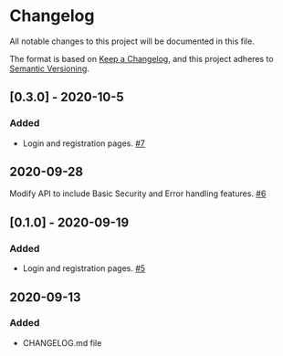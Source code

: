 # Changelog
All notable changes to this project will be documented in this file.

The format is based on [Keep a Changelog](https://keepachangelog.com/en/1.0.0/),
and this project adheres to [Semantic Versioning](https://semver.org/spec/v2.0.0.html).

## [0.3.0] - 2020-10-5
### Added 
- Login and registration pages. [#7](https://github.com/SenecaCollegeBTSProjects/Group_12/issues/7)

## 2020-09-28
Modify API to include Basic Security and Error handling features. [#6](https://github.com/SenecaCollegeBTSProjects/Group_12/issues/6)

## [0.1.0] - 2020-09-19
### Added 
- Login and registration pages. [#5](https://github.com/SenecaCollegeBTSProjects/Group_12/issues/5)

## 2020-09-13
### Added 
- CHANGELOG.md file
